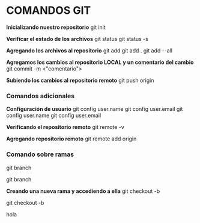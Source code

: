 # COMANDOS GIT

**Inicializando nuestro repositorio**
git init

**Verificar el estado de los archivos**
git status
git status -s

**Agregando los archivos al repositorio**
git add <nombre archivo>
git add .
git add --all

**Agregamos los cambios al repositorio LOCAL y un comentario del cambio**
git commit -m <"comentario">

**Subiendo los cambios al repositorio remoto**
git push origin <rama principal>

### Comandos adicionales
**Configuración de usuario**
git config user.name
git config user.email
git config user.name <usuario github>
git config user.email <correo github>

**Verificando el repositorio remoto**
git remote -v

**Agregando repositorio remoto**
git remote add origin <enlace repositorio github>

### Comando sobre ramas

git branch


git branch <nueva-rama>

**Creando una nueva rama y accediendo a ella**
git checkout -b <nueva-rama>


git checkout -b

hola
